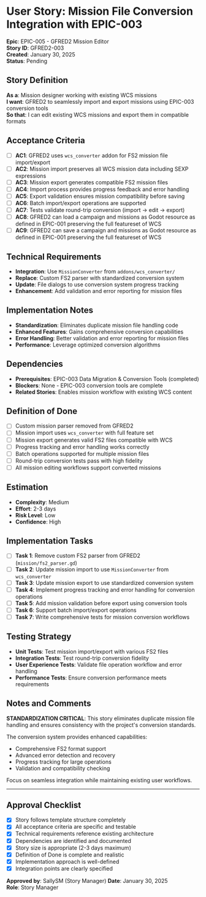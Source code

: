 # User Story: Mission File Conversion Integration with EPIC-003

**Epic**: EPIC-005 - GFRED2 Mission Editor  
**Story ID**: GFRED2-003  
**Created**: January 30, 2025  
**Status**: Pending

## Story Definition
**As a**: Mission designer working with existing WCS missions  
**I want**: GFRED2 to seamlessly import and export missions using EPIC-003 conversion tools  
**So that**: I can edit existing WCS missions and export them in compatible formats

## Acceptance Criteria
- [ ] **AC1**: GFRED2 uses `wcs_converter` addon for FS2 mission file import/export
- [ ] **AC2**: Mission import preserves all WCS mission data including SEXP expressions
- [ ] **AC3**: Mission export generates compatible FS2 mission files
- [ ] **AC4**: Import process provides progress feedback and error handling
- [ ] **AC5**: Export validation ensures mission compatibility before saving
- [ ] **AC6**: Batch import/export operations are supported
- [ ] **AC7**: Tests validate round-trip conversion (import → edit → export)
- [ ] **AC8**: GFRED2 can load a campaign and missions as Godot resource as defined in EPIC-001 preserving the full featureset of WCS
- [ ] **AC9**: GFRED2 can save a campaign and missions as Godot resource as defined in EPIC-001 preserving the full featureset of WCS

## Technical Requirements
- **Integration**: Use `MissionConverter` from `addons/wcs_converter/`
- **Replace**: Custom FS2 parser with standardized conversion system
- **Update**: File dialogs to use conversion system progress tracking
- **Enhancement**: Add validation and error reporting for mission files

## Implementation Notes
- **Standardization**: Eliminates duplicate mission file handling code
- **Enhanced Features**: Gains comprehensive conversion capabilities
- **Error Handling**: Better validation and error reporting for mission files
- **Performance**: Leverage optimized conversion algorithms

## Dependencies
- **Prerequisites**: EPIC-003 Data Migration & Conversion Tools (completed)
- **Blockers**: None - EPIC-003 conversion tools are complete
- **Related Stories**: Enables mission workflow with existing WCS content

## Definition of Done
- [ ] Custom mission parser removed from GFRED2
- [ ] Mission import uses `wcs_converter` with full feature set
- [ ] Mission export generates valid FS2 files compatible with WCS
- [ ] Progress tracking and error handling works correctly
- [ ] Batch operations supported for multiple mission files
- [ ] Round-trip conversion tests pass with high fidelity
- [ ] All mission editing workflows support converted missions

## Estimation
- **Complexity**: Medium
- **Effort**: 2-3 days
- **Risk Level**: Low
- **Confidence**: High

## Implementation Tasks
- [ ] **Task 1**: Remove custom FS2 parser from GFRED2 (`mission/fs2_parser.gd`)
- [ ] **Task 2**: Update mission import to use `MissionConverter` from `wcs_converter`
- [ ] **Task 3**: Update mission export to use standardized conversion system
- [ ] **Task 4**: Implement progress tracking and error handling for conversion operations
- [ ] **Task 5**: Add mission validation before export using conversion tools
- [ ] **Task 6**: Support batch import/export operations
- [ ] **Task 7**: Write comprehensive tests for mission conversion workflows

## Testing Strategy
- **Unit Tests**: Test mission import/export with various FS2 files
- **Integration Tests**: Test round-trip conversion fidelity
- **User Experience Tests**: Validate file operation workflow and error handling
- **Performance Tests**: Ensure conversion performance meets requirements

## Notes and Comments
**STANDARDIZATION CRITICAL**: This story eliminates duplicate mission file handling and ensures consistency with the project's conversion standards.

The conversion system provides enhanced capabilities:
- Comprehensive FS2 format support
- Advanced error detection and recovery
- Progress tracking for large operations
- Validation and compatibility checking

Focus on seamless integration while maintaining existing user workflows.

---

## Approval Checklist
- [x] Story follows template structure completely
- [x] All acceptance criteria are specific and testable
- [x] Technical requirements reference existing architecture
- [x] Dependencies are identified and documented
- [x] Story size is appropriate (2-3 days maximum)
- [x] Definition of Done is complete and realistic
- [x] Implementation approach is well-defined
- [x] Integration points are clearly specified

**Approved by**: SallySM (Story Manager) **Date**: January 30, 2025  
**Role**: Story Manager